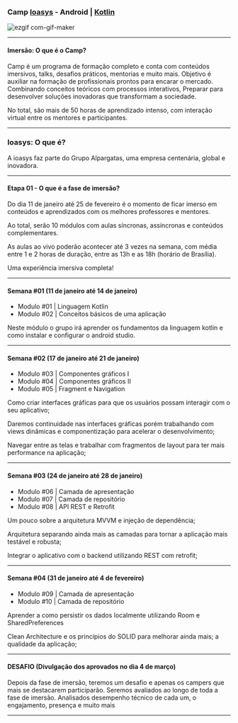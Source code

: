 
<h3>Camp <a href="https://ioasys.com.br/">Ioasys</a> - Android | <a href="https://developer.android.com/">Kotlin</a></h3>


<p algn="center">

![ezgif com-gif-maker](https://user-images.githubusercontent.com/87238842/150869832-6abb58ea-8a49-4f1a-8b2a-20b1fa99dec0.gif)

</p>

<hr>

<h4>Imersão: O que é o Camp?  </h3>

Camp é um programa de formação completo e conta com conteúdos imersivos, talks, desafios
práticos, mentorias e muito mais. Objetivo é auxiliar na formação de profissionais prontos para encarar o mercado. Combinando
conceitos teóricos com processos interativos, Preparar para desenvolver soluções inovadoras que transformam a sociedade.

No total, são mais de 50 horas de aprendizado intenso, com interação virtual entre os mentores e participantes. 

<hr>

<h3>Ioasys: O que é?</h3>

A ioasys faz parte do Grupo Alpargatas,
uma empresa centenária, global e inovadora.

<hr>

<h4>Etapa 01 - O que é a fase de imersão?</h4>

Do dia 11 de janeiro até 25 de fevereiro é o momento de ficar imerso
em conteúdos e aprendizados com os melhores professores e mentores.

Ao total, serão 10 módulos com aulas síncronas, assíncronas e conteúdos complementares.

As aulas ao vivo poderão acontecer até 3 vezes na semana, com média entre 1 e 2 horas de
duração, entre as 13h e as 18h (horário de Brasília).

Uma experiência imersiva completa!



<hr>

<h4>Semana #01  (11 de janeiro até 14 de janeiro)</h4>

* Modulo #01 | Linguagem Kotlin
* Modulo #02 | Conceitos básicos de uma aplicação

Neste módulo o grupo irá aprender os fundamentos da linguagem kotlin e como instalar e configurar o android studio.


 <hr>
 
 <h4>Semana #02  (17 de janeiro até 21 de janeiro)</h4>

* Modulo #03 | Componentes gráficos I
* Modulo #04 | Componentes gráficos II
* Modulo #05 | Fragment e Navigation

 Como criar interfaces gráficas para que os usuários possam interagir
com o seu aplicativo;

Daremos continuidade nas interfaces gráficas porém trabalhando com views dinâmicas e componentização
para acelerar o desenvolvimento;

Navegar entre as telas e trabalhar com fragmentos de layout para ter mais
performance na aplicação;




 <hr>
 
 
 <h4>Semana #03  (24 de janeiro até 28 de janeiro)</h4>

* Modulo #06 | Camada de apresentação 
* Modulo #07 | Camada de repositório
* Modulo #08 | API REST e Retrofit

Um pouco sobre a arquitetura MVVM e injeção de dependência;
 
Arquitetura separando ainda mais as camadas para tornar a aplicação 
mais testável e robusta;

Integrar o aplicativo com o backend utilizando REST com retrofit;



 <hr>
 
 <h4>Semana #04  (31 de janeiro até 4 de fevereiro)</h4>

* Modulo #09 | Camada de apresentação 
* Modulo #10 | Camada de repositório

Aprender a como persistir os dados localmente utilizando Room e SharedPreferences

Clean Architecture e os princípios do SOLID para melhorar ainda mais; 
a qualidade da aplicação;




<hr>
 
 <h4>DESAFIO  (Divulgação dos aprovados no dia 4 de março)</h4>


Depois da fase de imersão, teremos um desafio e apenas os campers que mais se destacarem participarão.
Seremos avaliados ao longo de toda a fase de imersão. Analisados desempenho técnico de cada um, 
o engajamento, presença e muito mais
 <hr>
    
  


  




